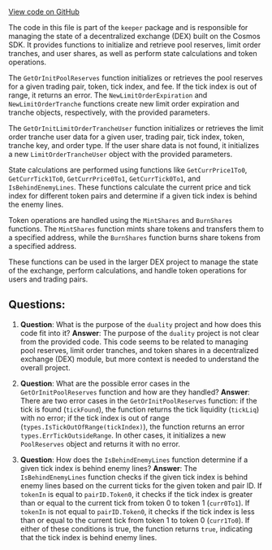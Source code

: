 [View code on GitHub](https://github.com/duality-labs/duality/keeper/core_helper.go)

The code in this file is part of the `keeper` package and is responsible for managing the state of a decentralized exchange (DEX) built on the Cosmos SDK. It provides functions to initialize and retrieve pool reserves, limit order tranches, and user shares, as well as perform state calculations and token operations.

The `GetOrInitPoolReserves` function initializes or retrieves the pool reserves for a given trading pair, token, tick index, and fee. If the tick index is out of range, it returns an error. The `NewLimitOrderExpiration` and `NewLimitOrderTranche` functions create new limit order expiration and tranche objects, respectively, with the provided parameters.

The `GetOrInitLimitOrderTrancheUser` function initializes or retrieves the limit order tranche user data for a given user, trading pair, tick index, token, tranche key, and order type. If the user share data is not found, it initializes a new `LimitOrderTrancheUser` object with the provided parameters.

State calculations are performed using functions like `GetCurrPrice1To0`, `GetCurrTick1To0`, `GetCurrPrice0To1`, `GetCurrTick0To1`, and `IsBehindEnemyLines`. These functions calculate the current price and tick index for different token pairs and determine if a given tick index is behind the enemy lines.

Token operations are handled using the `MintShares` and `BurnShares` functions. The `MintShares` function mints share tokens and transfers them to a specified address, while the `BurnShares` function burns share tokens from a specified address.

These functions can be used in the larger DEX project to manage the state of the exchange, perform calculations, and handle token operations for users and trading pairs.
## Questions: 
 1. **Question**: What is the purpose of the `duality` project and how does this code fit into it?
   **Answer**: The purpose of the `duality` project is not clear from the provided code. This code seems to be related to managing pool reserves, limit order tranches, and token shares in a decentralized exchange (DEX) module, but more context is needed to understand the overall project.

2. **Question**: What are the possible error cases in the `GetOrInitPoolReserves` function and how are they handled?
   **Answer**: There are two error cases in the `GetOrInitPoolReserves` function: if the tick is found (`tickFound`), the function returns the tick liquidity (`tickLiq`) with no error; if the tick index is out of range (`types.IsTickOutOfRange(tickIndex)`), the function returns an error `types.ErrTickOutsideRange`. In other cases, it initializes a new `PoolReserves` object and returns it with no error.

3. **Question**: How does the `IsBehindEnemyLines` function determine if a given tick index is behind enemy lines?
   **Answer**: The `IsBehindEnemyLines` function checks if the given tick index is behind enemy lines based on the current ticks for the given token and pair ID. If `tokenIn` is equal to `pairID.Token0`, it checks if the tick index is greater than or equal to the current tick from token 0 to token 1 (`curr0To1`). If `tokenIn` is not equal to `pairID.Token0`, it checks if the tick index is less than or equal to the current tick from token 1 to token 0 (`curr1To0`). If either of these conditions is true, the function returns `true`, indicating that the tick index is behind enemy lines.